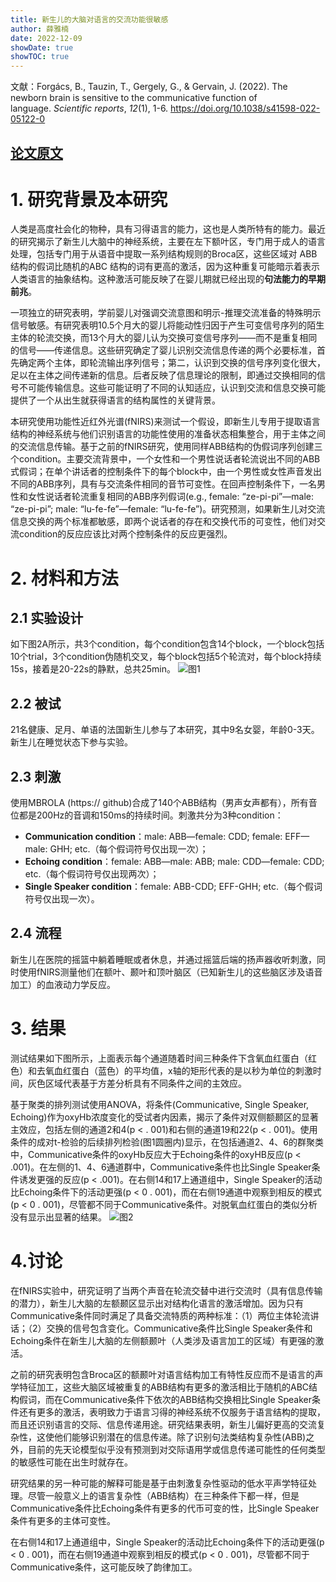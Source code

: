 ```yaml
---
title: 新生儿的大脑对语言的交流功能很敏感
author: 薛雅楠
date: 2022-12-09
showDate: true
showTOC: true
---
```

文献：Forgács, B., Tauzin, T., Gergely, G., & Gervain, J. (2022). The newborn brain is sensitive to the communicative function of language. _Scientific reports_, _12_(1), 1-6.
https://doi.org/10.1038/s41598-022-05122-0
## [论文原文](../Source_Files/2022-12-09-XYN1.Pdf)
# 1. 研究背景及本研究
人类是高度社会化的物种，具有习得语言的能力，这也是人类所特有的能力。最近的研究揭示了新生儿大脑中的神经系统，主要在左下额叶区，专门用于成人的语言处理，包括专门用于从语音中提取一系列结构规则的Broca区，这些区域对 ABB 结构的假词比随机的ABC 结构的词有更高的激活，因为这种重复可能暗示着表示人类语言的抽象结构。这种激活可能反映了在婴儿期就已经出现的**句法能力的早期前兆**。

一项独立的研究表明，学前婴儿对强调交流意图和明示-推理交流准备的特殊明示信号敏感。有研究表明10.5个月大的婴儿将能动性归因于产生可变信号序列的陌生主体的轮流交换，而13个月大的婴儿认为交换可变信号序列——而不是重复相同的信号——传递信息。这些研究确定了婴儿识别交流信息传递的两个必要标准，首先确定两个主体，即轮流输出序列信号；第二，认识到交换的信号序列变化很大，足以在主体之间传递新的信息。后者反映了信息理论的限制，即通过交换相同的信号不可能传输信息。这些可能证明了不同的认知适应，认识到交流和信息交换可能提供了一个从出生就获得语言的结构属性的关键背景。

本研究使用功能性近红外光谱(fNIRS)来测试一个假设，即新生儿专用于提取语言结构的神经系统与他们识别语言的功能性使用的准备状态相集整合，用于主体之间的交流信息传输。基于之前的fNIRS研究，使用同样ABB结构的伪假词序列创建三个condition。主要交流背景中，一个女性和一个男性说话者轮流说出不同的ABB式假词；在单个讲话者的控制条件下的每个block中，由一个男性或女性声音发出不同的ABB序列，具有与交流条件相同的音节可变性。在回声控制条件下，一名男性和女性说话者轮流重复相同的ABB序列假词(e.g., female: “ze-pi-pi”—male: “ze-pi-pi”; male: “lu-fe-fe”—female: “lu-fe-fe”)。研究预测，如果新生儿对交流信息交换的两个标准都敏感，即两个说话者的存在和交换代币的可变性，他们对交流condition的反应应该比对两个控制条件的反应更强烈。
# 2. 材料和方法
## 2.1 实验设计
如下图2A所示，共3个condition，每个condition包含14个block，一个block包括10个trial，3个condition伪随机交叉，每个block包括5个轮流对，每个block持续15s，接着是20-22s的静默，总共25min。
![图1](../Supporting_Information/2022-12-09-XYN1-Fig-1.png)
## 2.2 被试
21名健康、足月、单语的法国新生儿参与了本研究，其中9名女婴，年龄0-3天。新生儿在睡觉状态下参与实验。
## 2.3 刺激
使用MBROLA (https:// github)合成了140个ABB结构（男声女声都有），所有音位都是200Hz的音调和150ms的持续时间。刺激共分为3种condition：
- **Communication condition**：male: ABB—female: CDD; female: EFF—male: GHH; etc.（每个假词符号仅出现一次）；
- **Echoing condition**：female: ABB—male: ABB; male: CDD—female: CDD; etc.（每个假词符号仅出现两次）；
- **Single Speaker condition**：female: ABB-CDD; EFF-GHH; etc.（每个假词符号仅出现一次）。
## 2.4 流程
新生儿在医院的摇篮中躺着睡眠或者休息，并通过摇篮后端的扬声器收听刺激，同时使用fNIRS测量他们在额叶、颞叶和顶叶脑区（已知新生儿的这些脑区涉及语音加工）的血液动力学反应。
# 3. 结果
测试结果如下图所示，上面表示每个通道随着时间三种条件下含氧血红蛋白（红色）和去氧血红蛋白（蓝色）的平均值，x轴的矩形代表的是以秒为单位的刺激时间，灰色区域代表基于方差分析具有不同条件之间的主效应。

基于聚类的排列测试使用ANOVA，将条件(Communicative, Single Speaker, Echoing)作为oxyHb浓度变化的受试者内因素，揭示了条件对双侧额颞区的显著主效应，包括左侧的通道2和4(p < . 001)和右侧的通道19和22(p < . 001)。使用条件的成对t-检验的后续排列检验(图1圆圈内)显示，在包括通道2、4、6的群聚类中，Communicative条件的oxyHb反应大于Echoing条件的oxyHB反应(p < .001)。在左侧的1、4、6通道群中，Communicative条件也比Single Speaker条件诱发更强的反应(p < .001)。在右侧14和17上通道组中，Single Speaker的活动比Echoing条件下的活动更强(p < 0 . 001)，而在右侧19通道中观察到相反的模式(p < 0 . 001)，尽管都不同于Communicative条件。对脱氧血红蛋白的类似分析没有显示出显著的结果。
![图2](../Supporting_Information/2022-12-09-XYN1-Fig-2.png)
# 4.讨论
在fNIRS实验中，研究证明了当两个声音在轮流交替中进行交流时（具有信息传输的潜力），新生儿大脑的左额颞区显示出对结构化语言的激活增加。因为只有Communicative条件同时满足了具备交流特质的两种标准：（1）两位主体轮流讲话；（2）交换的信号包含变化。Communicative条件比Single Speaker条件和Echoing条件在新生儿大脑的左侧额颞叶（人类涉及语言加工的区域）有更强的激活。

之前的研究表明包含Broca区的额颞叶对语言结构加工有特性反应而不是语言的声学特征加工，这些大脑区域被重复的ABB结构有更多的激活相比于随机的ABC结构假词，而在Communicative条件下依次的ABB结构交换相比Single Speaker条件还有更多的激活，表明致力于语言习得的神经系统不仅服务于语言结构的提取，而且还识别语言的交际、信息传递用途。研究结果表明，新生儿偏好更高的交流复杂性，这使他们能够识别潜在的信息传递。除了识别句法类结构复杂性(ABB)之外，目前的先天论模型似乎没有预测到对交际语用学或信息传递可能性的任何类型的敏感性可能在出生时就存在。

研究结果的另一种可能的解释可能是基于由刺激复杂性驱动的低水平声学特征处理。尽管一般意义上的语言复杂性（ABB结构）在三种条件下都一样，但是Communicative条件比Echoing条件有更多的代币可变的性，比Single Speaker条件有更多的主体可变性。

在右侧14和17上通道组中，Single Speaker的活动比Echoing条件下的活动更强(p < 0 . 001)，而在右侧19通道中观察到相反的模式(p < 0 . 001)，尽管都不同于Communicative条件，这可能反映了韵律加工。